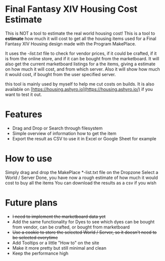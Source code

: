 # Final Fantasy XIV Housing Cost Estimate
This is NOT a tool to estimate the real world housing cost!
This is a tool to **estimate** how much it will cost to get all the housing items used for a Final Fantasy XIV Housing design made with the Program MakePlace.

It uses the *-list.txt* file to check for vendor prices, if it could be crafted, if it is from the online store, and if it can be bought from the marketboard.
It will also get the current marketboard listings for a the items, giving a estimate on how much it will cost, and from which server. Also it will show how much it would cost, if bought from the user specified server.

this tool is mainly used by myself to help me cut costs on builds.
It is also available on [https://housing.ashyro.io](https://housing.ashyro.io/) if you want to test it out.

# Features
- Drag and Drop or Search through filesystem
- Simple overview of information how to get the item
- Export the result as CSV to use it in Excel or Google Sheet for example

# How to use
Simply drag and drop the MakePlace *-list.txt file on the Dropzone
Select a World / Server
Done, you have now a rough estimate of how much it would cost to buy all the items
You can download the results as a csv if you wish

# Future plans
- ~~I need to implement the marketboard data yet~~
- Add the same functionality for Dyes to see which dyes can be bought from vendor, can be crafted, or bought from marketboard
- ~~Use a cookie to store the selected World / Server, so it doesn't need to be selected everytime~~
- Add Tooltips or a little "How to" on the site
- Make it more pretty but still minimal and clean
- Keep the performance high
